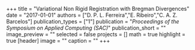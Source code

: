 +++
title = "Variational Non Rigid Registration with Bregman Divergences"
date = "2017-01-01"
authors = ["D. P. L. Ferreira","E. Ribeiro","C. A. Z. Barcelos"]
publication_types = ["1"]
publication = "_Proceedings of the Symposium on Applied Computing (SAC)_"
publication_short = ""
image_preview = ""
selected = false
projects = []
math = true
highlight = true
[header]
image = ""
caption = ""
+++

